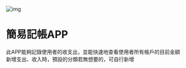 ![img]( https://github.com/rabbit860321/Simple_Accounting_App/blob/master/app/src/main/res/drawable/logo.png)
# 簡易記帳APP
此APP能夠記錄使用者的收支出，並能快速地查看使用者所有帳戶的目前金額<br>
新增支出、收入時，預設的分類若無想要的，可自行新增

